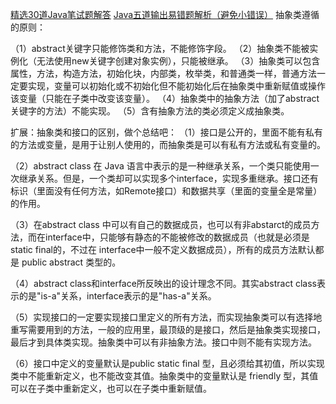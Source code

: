 [精选30道Java笔试题解答](http://www.cnblogs.com/lanxuezaipiao/p/3371224.html)
[Java五道输出易错题解析（避免小错误）](http://www.cnblogs.com/lanxuezaipiao/p/4170157.html)
抽象类遵循的原则：

（1）abstract关键字只能修饰类和方法，不能修饰字段。
（2）抽象类不能被实例化（无法使用new关键字创建对象实例），只能被继承。
（3）抽象类可以包含属性，方法，构造方法，初始化块，内部类，枚举类，和普通类一样，普通方法一定要实现，变量可以初始化或不初始化但不能初始化后在抽象类中重新赋值或操作该变量（只能在子类中改变该变量）。
（4）抽象类中的抽象方法（加了abstract关键字的方法）不能实现。
（5）含有抽象方法的类必须定义成抽象类。
 
扩展：抽象类和接口的区别，做个总结吧：
（1）接口是公开的，里面不能有私有的方法或变量，是用于让别人使用的，而抽象类是可以有私有方法或私有变量的。

（2）abstract class 在 Java 语言中表示的是一种继承关系，一个类只能使用一次继承关系。但是，一个类却可以实现多个interface，实现多重继承。接口还有标识（里面没有任何方法，如Remote接口）和数据共享（里面的变量全是常量）的作用。

（3）在abstract class 中可以有自己的数据成员，也可以有非abstarct的成员方法，而在interface中，只能够有静态的不能被修改的数据成员（也就是必须是 static final的，不过在 interface中一般不定义数据成员），所有的成员方法默认都是 public abstract 类型的。

（4）abstract class和interface所反映出的设计理念不同。其实abstract class表示的是"is-a"关系，interface表示的是"has-a"关系。

（5）实现接口的一定要实现接口里定义的所有方法，而实现抽象类可以有选择地重写需要用到的方法，一般的应用里，最顶级的是接口，然后是抽象类实现接口，最后才到具体类实现。抽象类中可以有非抽象方法。接口中则不能有实现方法。

（6）接口中定义的变量默认是public static final 型，且必须给其初值，所以实现类中不能重新定义，也不能改变其值。抽象类中的变量默认是 friendly 型，其值可以在子类中重新定义，也可以在子类中重新赋值。
